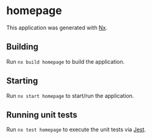 # homepage

This application was generated with [Nx](https://nx.dev).

## Building

Run `nx build homepage` to build the application.

## Starting

Run `nx start homepage` to start/run the application.

## Running unit tests

Run `nx test homepage` to execute the unit tests via [Jest](https://jestjs.io).
